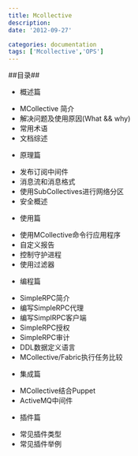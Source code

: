 ```yaml
---
title: Mcollective 
description:
date: '2012-09-27'

categories: documentation
tags: ['Mcollective','OPS']
---
```


##目录##

+ 概述篇
* MCollective 简介
* 解决问题及使用原因(What && why)
* 常用术语
* 文档综述

+ 原理篇
* 发布订阅中间件
* 消息流和消息格式
* 使用SubCollectives进行网络分区
* 安全概述

+ 使用篇

* 使用MCollective命令行应用程序
* 自定义报告
* 控制守护进程
* 使用过滤器

+ 编程篇
* SimpleRPC简介
* 编写SimpleRPC代理
* 编写SimplRPC客户端
* SimpleRPC授权
* SimpleRPC审计
* DDL数据定义语言
* MCollective/Fabric执行任务比较

+ 集成篇
* MCollective结合Puppet
* ActiveMQ中间件

+ 插件篇
* 常见插件类型
* 常见插件举例
